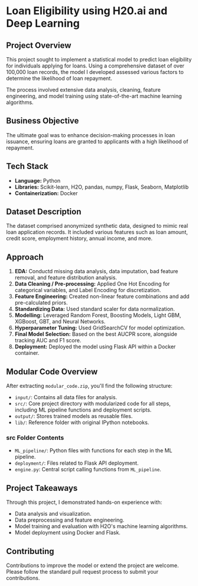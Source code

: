
# Loan Eligibility using H20.ai and Deep Learning

## Project Overview

This project sought to implement a statistical model to predict loan eligibility for individuals applying for loans. Using a comprehensive dataset of over 100,000 loan records, the model I developed assessed various factors to determine the likelihood of loan repayment. 

The process involved extensive data analysis, cleaning, feature engineering, and model training using state-of-the-art machine learning algorithms.

## Business Objective

The ultimate goal was to enhance decision-making processes in loan issuance, ensuring loans are granted to applicants with a high likelihood of repayment.

## Tech Stack

- **Language:** Python
- **Libraries:** Scikit-learn, H2O, pandas, numpy, Flask, Seaborn, Matplotlib
- **Containerization:** Docker

## Dataset Description

The dataset comprised anonymized synthetic data, designed to mimic real loan application records. It included various features such as loan amount, credit score, employment history, annual income, and more.

## Approach

1. **EDA:** Conductd missing data analysis, data imputation, bad feature removal, and feature distribution analysis.
2. **Data Cleaning / Pre-processing:** Applied One Hot Encoding for categorical variables, and Label Encoding for discretization.
3. **Feature Engineering:** Created non-linear feature combinations and add pre-calculated priors.
4. **Standardizing Data:** Used standard scaler for data normalization.
5. **Modelling:** Leveraged Random Forest, Boosting Models, Light GBM, XGBoost, GBT, and Neural Networks.
6. **Hyperparameter Tuning:** Used GridSearchCV for model optimization.
7. **Final Model Selection:** Based on the best AUCPR score, alongside tracking AUC and F1 score.
8. **Deployment:** Deployed the model using Flask API within a Docker container.

## Modular Code Overview

After extracting `modular_code.zip`, you'll find the following structure:

- `input/`: Contains all data files for analysis.
- `src/`: Core project directory with modularized code for all steps, including ML pipeline functions and deployment scripts.
- `output/`: Stores trained models as reusable files.
- `lib/`: Reference folder with original IPython notebooks.

### src Folder Contents

- `ML_pipeline/`: Python files with functions for each step in the ML pipeline.
- `deployment/`: Files related to Flask API deployment.
- `engine.py`: Central script calling functions from `ML_pipeline`.

## Project Takeaways

Through this project, I demonstrated hands-on experience with:
- Data analysis and visualization.
- Data preprocessing and feature engineering.
- Model training and evaluation with H2O's machine learning algorithms.
- Model deployment using Docker and Flask.


## Contributing

Contributions to improve the model or extend the project are welcome. Please follow the standard pull request process to submit your contributions.
